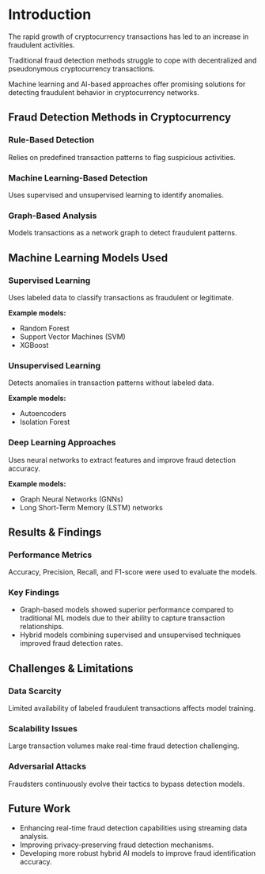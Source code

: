 # Introduction
The rapid growth of cryptocurrency transactions has led to an increase in fraudulent activities.

Traditional fraud detection methods struggle to cope with decentralized and pseudonymous cryptocurrency transactions.

Machine learning and AI-based approaches offer promising solutions for detecting fraudulent behavior in cryptocurrency networks.

## Fraud Detection Methods in Cryptocurrency

### Rule-Based Detection
Relies on predefined transaction patterns to flag suspicious activities.

### Machine Learning-Based Detection
Uses supervised and unsupervised learning to identify anomalies.

### Graph-Based Analysis
Models transactions as a network graph to detect fraudulent patterns.

## Machine Learning Models Used

### Supervised Learning
Uses labeled data to classify transactions as fraudulent or legitimate.

**Example models:**
- Random Forest
- Support Vector Machines (SVM)
- XGBoost

### Unsupervised Learning
Detects anomalies in transaction patterns without labeled data.

**Example models:**
- Autoencoders
- Isolation Forest

### Deep Learning Approaches
Uses neural networks to extract features and improve fraud detection accuracy.

**Example models:**
- Graph Neural Networks (GNNs)
- Long Short-Term Memory (LSTM) networks

## Results & Findings

### Performance Metrics
Accuracy, Precision, Recall, and F1-score were used to evaluate the models.

### Key Findings
- Graph-based models showed superior performance compared to traditional ML models due to their ability to capture transaction relationships.
- Hybrid models combining supervised and unsupervised techniques improved fraud detection rates.

## Challenges & Limitations

### Data Scarcity
Limited availability of labeled fraudulent transactions affects model training.

### Scalability Issues
Large transaction volumes make real-time fraud detection challenging.

### Adversarial Attacks
Fraudsters continuously evolve their tactics to bypass detection models.

## Future Work

- Enhancing real-time fraud detection capabilities using streaming data analysis.
- Improving privacy-preserving fraud detection mechanisms.
- Developing more robust hybrid AI models to improve fraud identification accuracy.
